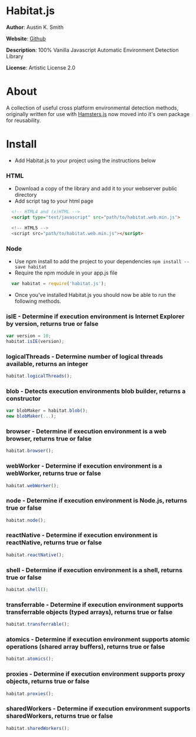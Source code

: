 # Habitat.js

**Author**: Austin K. Smith

**Website**: [Github](https://github.com/austinksmith/Habitat.js)

**Description**: 100% Vanilla Javascript Automatic Environment Detection Library

**License**: Artistic License 2.0

# About

A collection of useful cross platform environmental detection methods, originally written for use with [Hamsters.js](http://www.hamsters.io) now moved into it's own package for reusability. 


# Install

  * Add Habitat.js to your project using the instructions below

  ### HTML

  * Download a copy of the library and add it to your webserver public directory
  * Add script tag to your html page

  ```html
	<!-- HTML4 and (x)HTML -->
	<script type="text/javascript" src="path/to/habitat.web.min.js">

	<!-- HTML5 -->
	<script src="path/to/habitat.web.min.js"></script>
  ```

  ### Node

  * Use npm install to add the project to your dependencies `npm install --save habitat`
  * Require the npm module in your app.js file

  ```js
 	var habitat = require('habitat.js');
  ```

  * Once you've installed Habitat.js you should now be able to run the following methods.

  ### isIE - Determine if execution environment is Internet Explorer by version, returns true or false

  ```js
  var version = 10;
  habitat.isIE(version);
  ``` 

  ### logicalThreads - Determine number of logical threads available, returns an integer

  ```js
  habitat.logicalThreads();
  ``` 

  ### blob - Detects execution environments blob builder, returns a constructor

  ```js
  var blobMaker = habitat.blob();
  new blobMaker(...);
  ``` 

  ### browser - Determine if execution environment is a web browser, returns true or false

  ```js
  habitat.browser();
  ``` 

  ### webWorker - Determine if execution environment is a webWorker, returns true or false

  ```js
  habitat.webWorker();
  ``` 

  ### node - Determine if execution environment is Node.js, returns true or false

  ```js
  habitat.node();
  ``` 

  ### reactNative - Determine if execution environment is reactNative, returns true or false

  ```js
  habitat.reactNative();
  ``` 

  ### shell - Determine if execution environment is a shell, returns true or false

  ```js
  habitat.shell();
  ``` 

  ### transferrable - Determine if execution environment supports transferrable objects (typed arrays), returns true or false

  ```js
  habitat.transferrable();
  ``` 

  ### atomics - Determine if execution environment supports atomic operations (shared array buffers), returns true or false

  ```js
  habitat.atomics();
  ``` 

  ### proxies - Determine if execution environment supports proxy objects, returns true or false

  ```js
  habitat.proxies();
  ``` 

  ### sharedWorkers - Determine if execution environment supports sharedWorkers, returns true or false

  ```js
  habitat.sharedWorkers();
  ```




